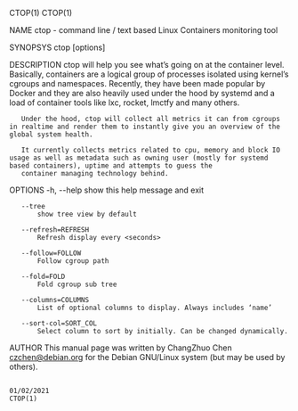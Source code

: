 CTOP(1)                                                                                                                                                                                 CTOP(1)

NAME
       ctop - command line / text based Linux Containers monitoring tool

SYNOPSYS
       ctop [options]

DESCRIPTION
       ctop will help you see what’s going on at the container level. Basically, containers are a logical group of processes isolated using kernel’s cgroups and namespaces. Recently, they
       have been made popular by Docker and they are also heavily used under the hood by systemd and a load of container tools like lxc, rocket, lmctfy and many others.

       Under the hood, ctop will collect all metrics it can from cgroups in realtime and render them to instantly give you an overview of the global system health.

       It currently collects metrics related to cpu, memory and block IO usage as well as metadata such as owning user (mostly for systemd based containers), uptime and attempts to guess the
       container managing technology behind.

OPTIONS
       -h, --help
           show this help message and exit

       --tree
           show tree view by default

       --refresh=REFRESH
           Refresh display every <seconds>

       --follow=FOLLOW
           Follow cgroup path

       --fold=FOLD
           Fold cgroup sub tree

       --columns=COLUMNS
           List of optional columns to display. Always includes ‘name’

       --sort-col=SORT_COL
           Select column to sort by initially. Can be changed dynamically.

AUTHOR
       This manual page was written by ChangZhuo Chen <czchen@debian.org> for the Debian GNU/Linux system (but may be used by others).

                                                                                           01/02/2021                                                                                   CTOP(1)
